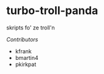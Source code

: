 turbo-troll-panda
=================

skripts fo' ze troll'n


*Contributors*
* kfrank  
* bmartin4  
* pkirkpat  
